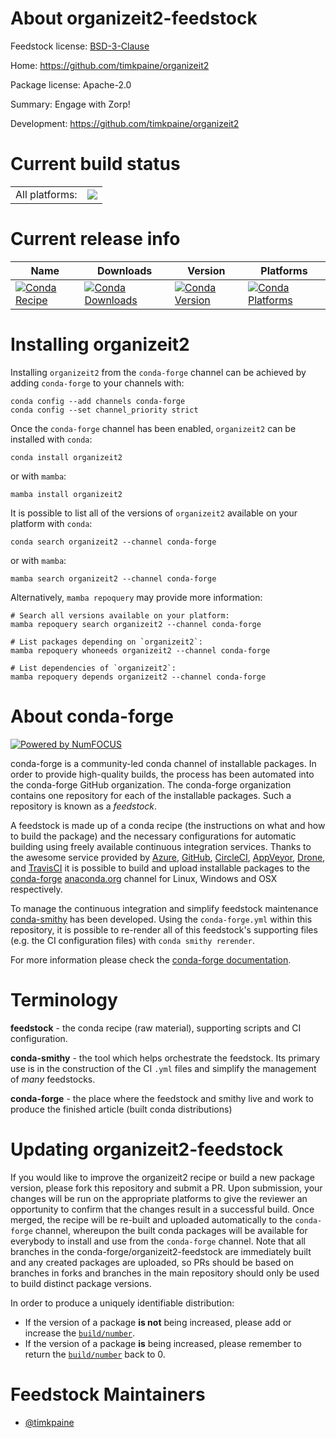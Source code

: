 About organizeit2-feedstock
===========================

Feedstock license: [BSD-3-Clause](https://github.com/conda-forge/organizeit2-feedstock/blob/main/LICENSE.txt)

Home: https://github.com/timkpaine/organizeit2

Package license: Apache-2.0

Summary: Engage with Zorp!

Development: https://github.com/timkpaine/organizeit2

Current build status
====================


<table><tr><td>All platforms:</td>
    <td>
      <a href="https://dev.azure.com/conda-forge/feedstock-builds/_build/latest?definitionId=24787&branchName=main">
        <img src="https://dev.azure.com/conda-forge/feedstock-builds/_apis/build/status/organizeit2-feedstock?branchName=main">
      </a>
    </td>
  </tr>
</table>

Current release info
====================

| Name | Downloads | Version | Platforms |
| --- | --- | --- | --- |
| [![Conda Recipe](https://img.shields.io/badge/recipe-organizeit2-green.svg)](https://anaconda.org/conda-forge/organizeit2) | [![Conda Downloads](https://img.shields.io/conda/dn/conda-forge/organizeit2.svg)](https://anaconda.org/conda-forge/organizeit2) | [![Conda Version](https://img.shields.io/conda/vn/conda-forge/organizeit2.svg)](https://anaconda.org/conda-forge/organizeit2) | [![Conda Platforms](https://img.shields.io/conda/pn/conda-forge/organizeit2.svg)](https://anaconda.org/conda-forge/organizeit2) |

Installing organizeit2
======================

Installing `organizeit2` from the `conda-forge` channel can be achieved by adding `conda-forge` to your channels with:

```
conda config --add channels conda-forge
conda config --set channel_priority strict
```

Once the `conda-forge` channel has been enabled, `organizeit2` can be installed with `conda`:

```
conda install organizeit2
```

or with `mamba`:

```
mamba install organizeit2
```

It is possible to list all of the versions of `organizeit2` available on your platform with `conda`:

```
conda search organizeit2 --channel conda-forge
```

or with `mamba`:

```
mamba search organizeit2 --channel conda-forge
```

Alternatively, `mamba repoquery` may provide more information:

```
# Search all versions available on your platform:
mamba repoquery search organizeit2 --channel conda-forge

# List packages depending on `organizeit2`:
mamba repoquery whoneeds organizeit2 --channel conda-forge

# List dependencies of `organizeit2`:
mamba repoquery depends organizeit2 --channel conda-forge
```


About conda-forge
=================

[![Powered by
NumFOCUS](https://img.shields.io/badge/powered%20by-NumFOCUS-orange.svg?style=flat&colorA=E1523D&colorB=007D8A)](https://numfocus.org)

conda-forge is a community-led conda channel of installable packages.
In order to provide high-quality builds, the process has been automated into the
conda-forge GitHub organization. The conda-forge organization contains one repository
for each of the installable packages. Such a repository is known as a *feedstock*.

A feedstock is made up of a conda recipe (the instructions on what and how to build
the package) and the necessary configurations for automatic building using freely
available continuous integration services. Thanks to the awesome service provided by
[Azure](https://azure.microsoft.com/en-us/services/devops/), [GitHub](https://github.com/),
[CircleCI](https://circleci.com/), [AppVeyor](https://www.appveyor.com/),
[Drone](https://cloud.drone.io/welcome), and [TravisCI](https://travis-ci.com/)
it is possible to build and upload installable packages to the
[conda-forge](https://anaconda.org/conda-forge) [anaconda.org](https://anaconda.org/)
channel for Linux, Windows and OSX respectively.

To manage the continuous integration and simplify feedstock maintenance
[conda-smithy](https://github.com/conda-forge/conda-smithy) has been developed.
Using the ``conda-forge.yml`` within this repository, it is possible to re-render all of
this feedstock's supporting files (e.g. the CI configuration files) with ``conda smithy rerender``.

For more information please check the [conda-forge documentation](https://conda-forge.org/docs/).

Terminology
===========

**feedstock** - the conda recipe (raw material), supporting scripts and CI configuration.

**conda-smithy** - the tool which helps orchestrate the feedstock.
                   Its primary use is in the construction of the CI ``.yml`` files
                   and simplify the management of *many* feedstocks.

**conda-forge** - the place where the feedstock and smithy live and work to
                  produce the finished article (built conda distributions)


Updating organizeit2-feedstock
==============================

If you would like to improve the organizeit2 recipe or build a new
package version, please fork this repository and submit a PR. Upon submission,
your changes will be run on the appropriate platforms to give the reviewer an
opportunity to confirm that the changes result in a successful build. Once
merged, the recipe will be re-built and uploaded automatically to the
`conda-forge` channel, whereupon the built conda packages will be available for
everybody to install and use from the `conda-forge` channel.
Note that all branches in the conda-forge/organizeit2-feedstock are
immediately built and any created packages are uploaded, so PRs should be based
on branches in forks and branches in the main repository should only be used to
build distinct package versions.

In order to produce a uniquely identifiable distribution:
 * If the version of a package **is not** being increased, please add or increase
   the [``build/number``](https://docs.conda.io/projects/conda-build/en/latest/resources/define-metadata.html#build-number-and-string).
 * If the version of a package **is** being increased, please remember to return
   the [``build/number``](https://docs.conda.io/projects/conda-build/en/latest/resources/define-metadata.html#build-number-and-string)
   back to 0.

Feedstock Maintainers
=====================

* [@timkpaine](https://github.com/timkpaine/)


